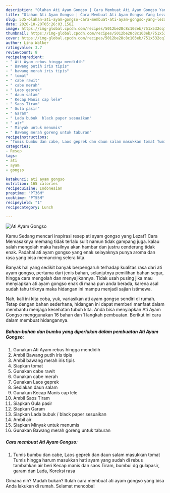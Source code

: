 ```yaml
---
description: "Olahan Ati Ayam Gongso | Cara Membuat Ati Ayam Gongso Yang Lezat"
title: "Olahan Ati Ayam Gongso | Cara Membuat Ati Ayam Gongso Yang Lezat"
slug: 535-olahan-ati-ayam-gongso-cara-membuat-ati-ayam-gongso-yang-lezat
date: 2020-10-20T05:26:03.158Z
image: https://img-global.cpcdn.com/recipes/5012be28c8c103eb/751x532cq70/ati-ayam-gongso-foto-resep-utama.jpg
thumbnail: https://img-global.cpcdn.com/recipes/5012be28c8c103eb/751x532cq70/ati-ayam-gongso-foto-resep-utama.jpg
cover: https://img-global.cpcdn.com/recipes/5012be28c8c103eb/751x532cq70/ati-ayam-gongso-foto-resep-utama.jpg
author: Lina Walker
ratingvalue: 3.7
reviewcount: 8
recipeingredient:
- " Ati Ayam rebus hingga mendidih"
- " Bawang putih iris tipis"
- " bawang merah iris tipis"
- " tomat"
- " cabe rawit"
- " cabe merah"
- " Laos geprek"
- " daun salam"
- " Kecap Manis cap lele"
- " Saos Tiram"
- " Gula pasir"
- " Garam"
- " Lada bubuk  black paper sesuaikan"
- " air"
- " Minyak untuk menumis"
- " Bawang merah goreng untuk taburan"
recipeinstructions:
- "Tumis bumbu dan cabe, Laos geprek dan daun salam masukkan tomat Tumis hingga harum masukkan hati ayam yang sudah di rebus tambahkan air beri Kecap manis dan saos Tiram, bumbui dg gulapasir, garam dan Lada, Koreksi rasa"
categories:
- Resep
tags:
- ati
- ayam
- gongso

katakunci: ati ayam gongso 
nutrition: 165 calories
recipecuisine: Indonesian
preptime: "PT36M"
cooktime: "PT55M"
recipeyield: "1"
recipecategory: Lunch

---
```



![Ati Ayam Gongso](https://img-global.cpcdn.com/recipes/5012be28c8c103eb/751x532cq70/ati-ayam-gongso-foto-resep-utama.jpg)

Kamu Sedang mencari inspirasi resep ati ayam gongso yang Lezat? Cara Memasaknya memang tidak terlalu sulit namun tidak gampang juga. kalau salah mengolah maka hasilnya akan hambar dan justru cenderung tidak enak. Padahal ati ayam gongso yang enak selayaknya punya aroma dan rasa yang bisa memancing selera kita.

Banyak hal yang sedikit banyak berpengaruh terhadap kualitas rasa dari ati ayam gongso, pertama dari jenis bahan, selanjutnya pemilihan bahan segar, hingga cara mengolah dan menyajikannya. Tidak usah pusing jika mau menyiapkan ati ayam gongso enak di mana pun anda berada, karena asal sudah tahu triknya maka hidangan ini mampu menjadi sajian istimewa.




Nah, kali ini kita coba, yuk, variasikan ati ayam gongso sendiri di rumah. Tetap dengan bahan sederhana, hidangan ini dapat memberi manfaat dalam membantu menjaga kesehatan tubuh kita. Anda bisa menyiapkan Ati Ayam Gongso menggunakan 16 bahan dan 1 langkah pembuatan. Berikut ini cara dalam membuat hidangannya.

<!--inarticleads1-->

##### Bahan-bahan dan bumbu yang diperlukan dalam pembuatan Ati Ayam Gongso:

1. Gunakan  Ati Ayam rebus hingga mendidih
1. Ambil  Bawang putih iris tipis
1. Ambil  bawang merah iris tipis
1. Siapkan  tomat
1. Gunakan  cabe rawit
1. Gunakan  cabe merah
1. Gunakan  Laos geprek
1. Sediakan  daun salam
1. Gunakan  Kecap Manis cap lele
1. Ambil  Saos Tiram
1. Siapkan  Gula pasir
1. Siapkan  Garam
1. Siapkan  Lada bubuk / black paper sesuaikan
1. Ambil  air
1. Siapkan  Minyak untuk menumis
1. Gunakan  Bawang merah goreng untuk taburan




<!--inarticleads2-->

##### Cara membuat Ati Ayam Gongso:

1. Tumis bumbu dan cabe, Laos geprek dan daun salam masukkan tomat Tumis hingga harum masukkan hati ayam yang sudah di rebus tambahkan air beri Kecap manis dan saos Tiram, bumbui dg gulapasir, garam dan Lada, Koreksi rasa




Gimana nih? Mudah bukan? Itulah cara membuat ati ayam gongso yang bisa Anda lakukan di rumah. Selamat mencoba!

